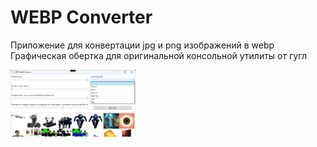 # WEBP Converter
Приложение для конвертации jpg и png изображений в webp
Графическая обертка для оригинальной консольной утилиты от гугл

<img src="demo.png" width="200">